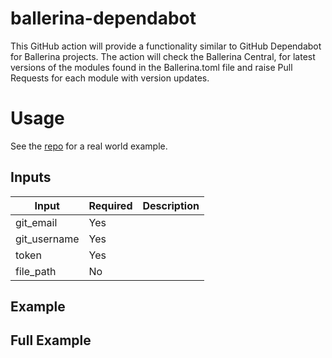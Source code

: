 # ballerina-dependabot 

This GitHub action will provide a functionality similar to GitHub Dependabot for Ballerina projects. The action will check the Ballerina Central, for latest versions of the modules found in the Ballerina.toml file and raise Pull Requests for each module with version updates.

# Usage
See the [repo](https://github.com/TharindaDilshan/ballerina-dependabot-extended) for a real world example.

## Inputs

| Input        | Required | Description |
|--------------|----------|-------------|
| git_email    | Yes      |             |
| git_username | Yes      |             |
| token        | Yes      |             |
| file_path    | No       |             |

## Example



## Full Example
